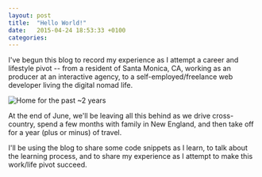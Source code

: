 ```yaml
---
layout: post
title:  "Hello World!"
date:   2015-04-24 18:53:33 +0100
categories:
---
```

I've begun this blog to record my experience as I attempt a career and lifestyle pivot -- from a resident of Santa Monica, CA, working as an producer at an interactive agency, to a self-employed/freelance web developer living the digital nomad life.

<img src="https://scontent-lax1-1.xx.fbcdn.net/hphotos-xaf1/v/t1.0-9/10313375_948864161573_6230943022970343124_n.jpg?oh=0512db02cde9211ce481ce276ab5f23a&amp;oe=5605ED64" title="Home for the past ~2 years" alt="Home for the past ~2 years" />

At the end of June, we'll be leaving all this behind as we drive cross-country, spend a few months with family in New England, and then take off for a year (plus or minus) of travel.

I'll be using the blog to share some code snippets as I learn, to talk about the learning process, and to share my experience as I attempt to make this work/life pivot succeed.
